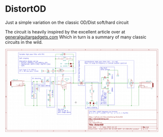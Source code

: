 # DistortOD
Just a simple variation on the classic OD/Dist soft/hard circuit

The circuit is heavily inspired by the excellent article over at [generalguitargadgets.com](http://www.generalguitargadgets.com/how-to-build-it/technical-help/articles/design-distortion/)
Which in turn is a summary of many classic circuits in the wild.

![schematic](https://raw.githubusercontent.com/AlexanderBrevig/DistortOD/master/schematic.png)
